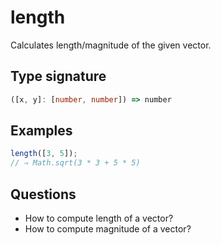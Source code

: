# length

Calculates length/magnitude of the given vector.

## Type signature

<!-- prettier-ignore-start -->
```typescript
([x, y]: [number, number]) => number
```
<!-- prettier-ignore-end -->

## Examples

<!-- prettier-ignore-start -->
```javascript
length([3, 5]);
// ⇒ Math.sqrt(3 * 3 + 5 * 5)
```
<!-- prettier-ignore-end -->

## Questions

- How to compute length of a vector?
- How to compute magnitude of a vector?
